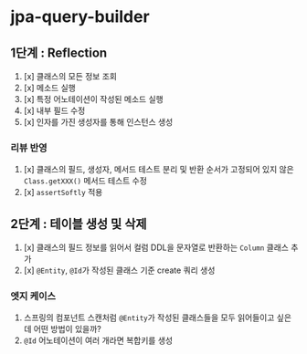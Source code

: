 # jpa-query-builder

## 1단계 : Reflection

1. [x] 클래스의 모든 정보 조회
2. [x] 메소드 실행
3. [x] 특정 어노테이션이 작성된 메소드 실행
4. [x] 내부 필드 수정
5. [x] 인자를 가진 생성자를 통해 인스턴스 생성

### 리뷰 반영

1. [x] 클래스의 필드, 생성자, 메서드 테스트 분리 및 반환 순서가 고정되어 있지 않은 `Class.getXXX()` 메서드 테스트 수정
2. [x] `assertSoftly` 적용

## 2단계 : 테이블 생성 및 삭제

1. [x] 클래스의 필드 정보를 읽어서 컬럼 DDL을 문자열로 반환하는 `Column` 클래스 추가
2. [x] `@Entity`, `@Id`가 작성된 클래스 기준 create 쿼리 생성

### 엣지 케이스

1. 스프링의 컴포넌트 스캔처럼 `@Entity`가 작성된 클래스들을 모두 읽어들이고 싶은데 어떤 방법이 있을까?
2. `@Id` 어노테이션이 여러 개라면 복합키를 생성
